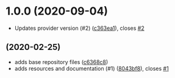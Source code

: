 # 1.0.0 (2020-09-04)

* Updates provider version (#2) ([c363ea1](https://github.com/operatehappy/terraform-aws-route53-gsuite-records/commit/c363ea1)), closes [#2](https://github.com/operatehappy/terraform-aws-route53-gsuite-records/issues/2)

##  (2020-02-25)

* adds base repository files ([c6368c8](https://github.com/operatehappy/terraform-aws-route53-gsuite-records/commit/c6368c8))
* adds resources and documentation (#1) ([8043bf8](https://github.com/operatehappy/terraform-aws-route53-gsuite-records/commit/8043bf8)), closes [#1](https://github.com/operatehappy/terraform-aws-route53-gsuite-records/issues/1)

